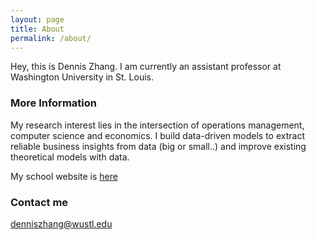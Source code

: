 ```yaml
---
layout: page
title: About
permalink: /about/
---
```


Hey, this is Dennis Zhang. I am currently an assistant professor at Washington University in St. Louis.

### More Information

My research interest lies in the intersection of operations management, computer science and economics. I build data-driven models to extract reliable business insights from data (big or small..) and improve existing theoretical models with data. 

My school website is [here](http://www.kellogg.northwestern.edu/faculty/zhang-dennis/personal/index.html)

### Contact me

[denniszhang@wustl.edu](mailto:denniszhang@wustl.edu)
